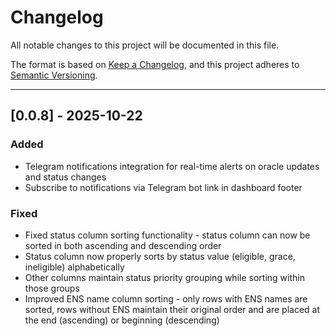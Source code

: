 # Changelog

All notable changes to this project will be documented in this file.

The format is based on [Keep a Changelog](https://keepachangelog.com/en/1.0.0/),
and this project adheres to [Semantic Versioning](https://semver.org/spec/v2.0.0.html).

---

## [0.0.8] - 2025-10-22

### Added
- Telegram notifications integration for real-time alerts on oracle updates and status changes
- Subscribe to notifications via Telegram bot link in dashboard footer

### Fixed
- Fixed status column sorting functionality - status column can now be sorted in both ascending and descending order
- Status column now properly sorts by status value (eligible, grace, ineligible) alphabetically
- Other columns maintain status priority grouping while sorting within those groups
- Improved ENS name column sorting - only rows with ENS names are sorted, rows without ENS maintain their original order and are placed at the end (ascending) or beginning (descending)

